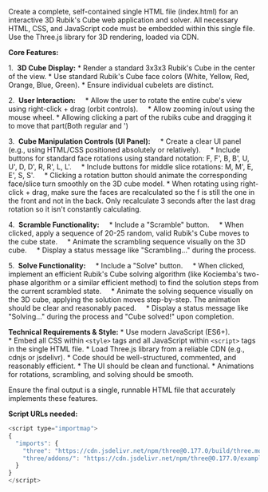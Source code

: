 Create a complete, self-contained single HTML file (index.html) for an interactive 3D Rubik's Cube web application and solver. All necessary HTML, CSS, and JavaScript code must be embedded within this single file. Use the Three.js library for 3D rendering, loaded via CDN.

**Core Features:**

1.  **3D Cube Display:**
* Render a standard 3x3x3 Rubik's Cube in the center of the view.
* Use standard Rubik's Cube face colors (White, Yellow, Red, Orange, Blue, Green).
* Ensure individual cubelets are distinct.

2.  **User Interaction:**
    * Allow the user to rotate the entire cube's view using right-click + drag (orbit controls).
    * Allow zooming in/out using the mouse wheel.
    * Allowing clicking a part of the rubiks cube and dragging it to move that part(Both regular and ')

3.  **Cube Manipulation Controls (UI Panel):**
    * Create a clear UI panel (e.g., using HTML/CSS positioned absolutely or relatively).
    * Include buttons for standard face rotations using standard notation: F, F', B, B', U, U', D, D', R, R', L, L'.
    * Include buttons for middle slice rotations: M, M', E, E', S, S'.
    * Clicking a rotation button should animate the corresponding face/slice turn smoothly on the 3D cube model.
    * When rotating using right-click + drag, make sure the faces are recalculated so the f is still the one in the front and not in the back. Only recalculate 3 seconds after the last drag rotation so it isn't constantly calculating.

4.  **Scramble Functionality:**
    * Include a "Scramble" button.
    * When clicked, apply a sequence of 20-25 random, valid Rubik's Cube moves to the cube state.
    * Animate the scrambling sequence visually on the 3D cube.
    * Display a status message like "Scrambling..." during the process.

5.  **Solve Functionality:**
    * Include a "Solve" button.
    * When clicked, implement an efficient Rubik's Cube solving algorithm (like Kociemba's two-phase algorithm or a similar efficient method) to find the solution steps from the current scrambled state.
    * Animate the solving sequence visually on the 3D cube, applying the solution moves step-by-step. The animation should be clear and reasonably paced.
    * Display a status message like "Solving..." during the process and "Cube solved!" upon completion.


**Technical Requirements & Style:**
* Use modern JavaScript (ES6+).
* Embed all CSS within `<style>` tags and all JavaScript within `<script>` tags in the single HTML file.
* Load Three.js library from a reliable CDN (e.g., cdnjs or jsdelivr).
* Code should be well-structured, commented, and reasonably efficient.
* The UI should be clean and functional.
* Animations for rotations, scrambling, and solving should be smooth.


Ensure the final output is a single, runnable HTML file that accurately implements these features.

**Script URLs needed:**
```javascript
<script type="importmap">
{
  "imports": {
    "three": "https://cdn.jsdelivr.net/npm/three@0.177.0/build/three.module.min.js",
    "three/addons/": "https://cdn.jsdelivr.net/npm/three@0.177.0/examples/jsm/"
  }
}
</script>
```

